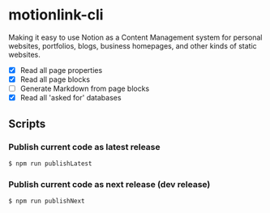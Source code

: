 # motionlink-cli

Making it easy to use Notion as a Content Management system for personal websites, portfolios, blogs, business homepages, and other kinds of static websites.

- [x] Read all page properties
- [x] Read all page blocks
- [ ] Generate Markdown from page blocks
- [x] Read all 'asked for' databases

## Scripts

### Publish current code as latest release

```bash
$ npm run publishLatest
```

### Publish current code as next release (dev release)

```bash
$ npm run publishNext
```
